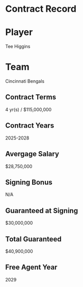 # Contract Record

# Player
Tee Higgins

# Team
Cincinnati Bengals

## Contract Terms
4 yr(s) / $115,000,000

## Contract Years
2025-2028

## Avergage Salary
$28,750,000

## Signing Bonus
N/A

## Guaranteed at Signing  
$30,000,000

## Total Guaranteed  
$40,900,000

## Free Agent Year
2029